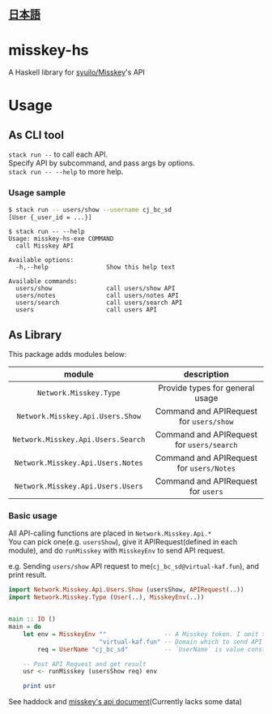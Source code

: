 [日本語](JA-README.md)
---

# misskey-hs

A Haskell library for [syuilo/Misskey](https://github.com/syuilo/misskey)'s API

# Usage

## As CLI tool

`stack run --` to call each API.  
Specify API by subcommand, and pass args by options.  
`stack run -- --help` to more help.


### Usage sample

```sh
$ stack run -- users/show --username cj_bc_sd
[User {_user_id = ...}]
```

```
$ stack run -- --help
Usage: misskey-hs-exe COMMAND
  call Misskey API

Available options:
  -h,--help                Show this help text

Available commands:
  users/show               call users/show API
  users/notes              call users/notes API
  users/search             call users/search API
  users                    call users API
```

## As Library

This package adds modules below:

| module                             | description                              |
|:-:|:-:|
| `Network.Misskey.Type`             | Provide types for general usage          |
| `Network.Misskey.Api.Users.Show`   | Command and APIRequest for `users/show`  |
| `Network.Misskey.Api.Users.Search` | Command and APIRequest for `users/search`|
| `Network.Misskey.Api.Users.Notes`  | Command and APIRequest for `users/Notes` |
| `Network.Misskey.Api.Users.Users`  | Command and APIRequest for `users`       |


### Basic usage

All API-calling functions are placed in `Network.Misskey.Api.*`  
You can pick one(e.g. `usersShow`), give it APIRequest(defined in each module),
and do `runMisskey` with `MisskeyEnv` to send API request.  


e.g. Sending `users/show` API request to me(`cj_bc_sd@virtual-kaf.fun`),
and print result.
```haskell
import Network.Misskey.Api.Users.Show (usersShow, APIRequest(..))
import Network.Misskey.Type (User(..), MisskeyEnv(..))


main :: IO ()
main = do
    let env = MisskeyEnv ""                -- A Misskey token. I omit this because we don't need it in this time
                         "virtual-kaf.fun" -- Domain which to send API request
        req = UserName "cj_bc_sd"          -- `UserName` is value constructor of APIRequest (for `usersShow`)

    -- Post API Request and get result
    usr <- runMisskey (usersShow req) env

    print usr
```

See haddock and [misskey's api document](https://misskey.io/api-doc)(Currently lacks some data)


